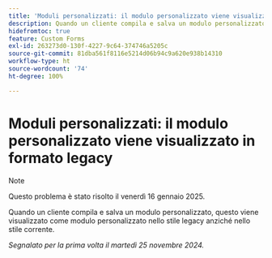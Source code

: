 ```yaml
---
title: 'Moduli personalizzati: il modulo personalizzato viene visualizzato in formato legacy'
description: Quando un cliente compila e salva un modulo personalizzato, questo viene visualizzato come modulo personalizzato nello stile legacy anziché nello stile corrente.
hidefromtoc: true
feature: Custom Forms
exl-id: 263273d0-130f-4227-9c64-374746a5205c
source-git-commit: 81dba561f8116e5214d06b94c9a620e938b14310
workflow-type: ht
source-wordcount: '74'
ht-degree: 100%

---
```


# Moduli personalizzati: il modulo personalizzato viene visualizzato in formato legacy

>[!NOTE]
>
>Questo problema è stato risolto il venerdì 16 gennaio 2025.

Quando un cliente compila e salva un modulo personalizzato, questo viene visualizzato come modulo personalizzato nello stile legacy anziché nello stile corrente.

_Segnalato per la prima volta il martedì 25 novembre 2024._
